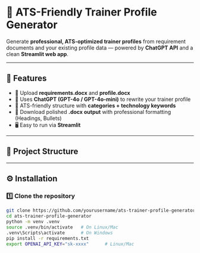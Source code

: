 # 📄 ATS-Friendly Trainer Profile Generator

Generate **professional, ATS-optimized trainer profiles** from requirement documents and your existing profile data — powered by **ChatGPT API** and a clean **Streamlit web app**.

---

## 🚀 Features
- 📝 Upload **requirements.docx** and **profile.docx**
- 🤖 Uses **ChatGPT (GPT-4o / GPT-4o-mini)** to rewrite your trainer profile
- 🎯 ATS-friendly structure with **categories + technology keywords**
- 📂 Download polished **.docx output** with professional formatting (Headings, Bullets)
- 🖥️ Easy to run via **Streamlit**

---

## 📂 Project Structure

---

## ⚙️ Installation

### 1️⃣ Clone the repository
```bash
git clone https://github.com/yourusername/ats-trainer-profile-generator.git
cd ats-trainer-profile-generator
python -m venv .venv
source .venv/bin/activate   # On Linux/Mac
.venv\Scripts\activate      # On Windows
pip install -r requirements.txt
export OPENAI_API_KEY="sk-xxxx"      # Linux/Mac
